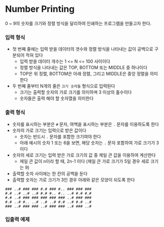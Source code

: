 # Number Printing

0 ~ 9의 숫자를 크기와 정렬 방식을 달리하여 인쇄하는 프로그램을 만들고자 한다.



### 입력 형식

- 첫 번째 줄에는 입력 받을 데이터의 갯수와 정렬 방식을 나타내는 값이 공백으로 구분되어 적혀 있다
  - 입력 받을 데이터 개수는 1 <= N <= 100 사이이다
  - 정렬 방식을 나타내는 값은 TOP, BOTTOM 또는 MIDDLE 중 하나이다
  - TOP은 위 정렬, BOTTOM은 아래 정렬, 그리고 MIDDLE은 중앙 정렬을 의미 한다
- 두 번째 줄부터 N개의 줄은 `크기 숫자들` 형식으로 입력된다
  - 크기는 출력할 숫자의 가로 크기를 의미하며 3 이상의 홀수이다
  - 숫자들은 출력 해야 할 숫자열을 의미한다



### 출력 형식

- 숫자를 표시하는 부분은 `#` 문자, 여백을 표시하는 부분은 `.` 문자를 이용하도록 한다
- 숫자의 가로 크기는 입력으로 받은 값이다
  - 숫자는 반드시 `.` 문자를 포함한 크기여야 한다
  - 아래 예시의 숫자 1 또는 6을 보면, 해당 숫자는 `.` 문자 포함하여 가로 크기가 3이다
- 숫자의 세로 크기는 입력 받은 가로 크기의 값 중 제일 큰 값을 이용하여 계산한다
  - 제일 큰 값이 n이라 할 때, 2n-1 이다 (제일 큰 가로 크기가 5일 경우 세로 크기는 9)
- 출력할 숫자 사이에는 한 칸의 공백을 둔다
- 출력할 숫자는 가로 크기가 3인 경우 아래와 같은 모양이 되도록 한다



```
### ..# ### ### #.# ### #.. ### ### ###
#.# ..# ..# ..# #.# #.. #.. ..# #.# #.#
#.# ..# ### ### ### ### ### ..# ### ###
#.# ..# #.. ..# ..# ..# #.# ..# #.# ..#
### ..# ### ### ..# ### ### ..# ### ..#
```



### 입출력 예제
